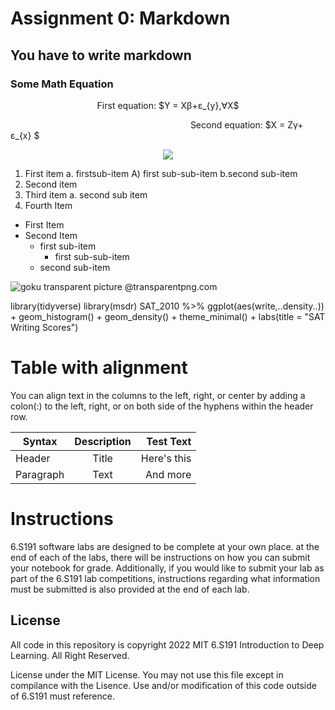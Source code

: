 # Assignment 0: Markdown
## You have to write markdown
### Some Math Equation

<p align = "center">  First equation: $Y = X&beta;+&epsilon;_{y},&forall;X$ </p>
  
&emsp;&emsp;&emsp;&emsp;&emsp;&emsp;&emsp;&emsp;&emsp;
&emsp;&emsp;&emsp;&emsp;&emsp;&emsp;&emsp;&emsp;&emsp;
&emsp;&emsp;Second equation: $X = Z&gamma;+ &epsilon;_{x} $
<p align = "center"> <img src = "https://latex.codecogs.com/svg.image?f_{1}(\omega&space;)=\frac{\sigma&space;^{2}}{2\pi},\omega&space;\epsilon&space;\left&space;[&space;-\pi&space;,\pi&space;&space;\right&space;]"></p>
<ol type = "1">
  <li> First item a. firstsub-item A) first sub-sub-item b.second sub-item</li>
  <li>Second item </li>
  <li>Third item a. second sub item
  <li>Fourth Item </li>
</ol>


- First Item
- Second Item
  - first sub-item
    - first sub-sub-item
  - second sub-item




<img src="https://www.transparentpng.com/thumb/goku/4syqeW-goku-transparent-picture.png" alt="goku transparent picture @transparentpng.com">

library(tidyverse)
library(msdr)
SAT_2010 %>% ggplot(aes(write,..density..)) + geom_histogram() + geom_density() + theme_minimal() + labs(title = "SAT Writing Scores")

# Table with alignment

You can align text in the columns to the left, right, or center by adding a colon(:) to the left, right, or on both side of the hyphens within the header row.


| Syntax        | Description           | Test Text  |
| ------------- | :-------------: | -----:|
| Header      | Title |  Here's this |
| Paragraph      | Text      |   And more |

# Instructions

6.S191 software labs are designed to be complete at your own place. at the end of each of the labs, there will be instructions on how you can submit your notebook for grade.
Additionally, if you would like to submit your lab as part of the 6.S191 lab competitions, instructions regarding what information must be submitted is also provided at the end of each lab.

## License 

All code in this repository is copyright 2022 MIT 6.S191 Introduction to Deep Learning. All Right Reserved.

License under the MIT License. You may not use this file except in compilance with the Lisence. Use and/or modification of this code outside of 6.S191 must reference.







   
